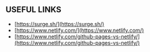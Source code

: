 ## USEFUL LINKS ##
* [https://surge.sh/](https://surge.sh/)
* [https://www.netlify.com/](https://www.netlify.com/)
* [https://www.netlify.com/github-pages-vs-netlify/](https://www.netlify.com/github-pages-vs-netlify/)